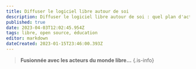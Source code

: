 ```yaml
---
title: Diffuser le logiciel libre autour de soi
description: Diffuser le logiciel libre autour de soi : quel plan d'action ?
published: true
date: 2023-04-03T12:02:45.954Z
tags: libre, open source, éducation
editor: markdown
dateCreated: 2023-01-15T23:46:00.393Z
---
```


> **Fusionnée avec les acteurs du monde libre...**
{.is-info}
